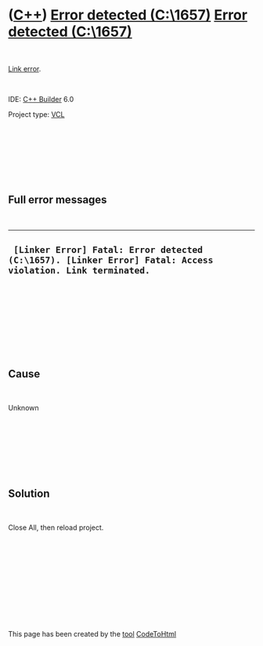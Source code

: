 



 

 

 

 

 

([C++](Cpp.htm)) [Error detected (C:\\1657)](CppLinkErrorErrorDetectedC1657.htm) [Error detected (C:\\1657)](CppLinkErrorErrorDetectedC1657.htm)
================================================================================================================================================

 

[Link error](CppLinkError.htm).

 

IDE: [C++ Builder](CppBuilder.htm) 6.0

Project type: [VCL](CppVcl.htm)

 

 

 

 

Full error messages
-------------------

 

  -------------------------------------------------------------------------------------------------------------
  ` [Linker Error] Fatal: Error detected (C:\1657). [Linker Error] Fatal: Access violation. Link terminated.`
  -------------------------------------------------------------------------------------------------------------

 

 

 

 

 

Cause
-----

 

Unknown

 

 

 

 

Solution
--------

 

Close All, then reload project.

 

 

 

 

 





 




This page has been created by the [tool](Tools.htm)
[CodeToHtml](ToolCodeToHtml.htm)
